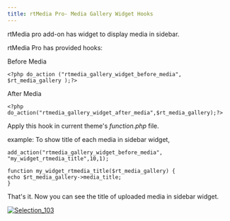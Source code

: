 ```yaml
---
title: rtMedia Pro- Media Gallery Widget Hooks
---
```


rtMedia pro add-on has widget to display media in sidebar.

rtMedia Pro has provided hooks:

Before Media

    
    <?php do_action ("rtmedia_gallery_widget_before_media", $rt_media_gallery );?>




After Media

    
    <?php do_action("rtmedia_gallery_widget_after_media",$rt_media_gallery);?>




Apply this hook in current theme's *function.php* file.

example: To show title of each media in sidebar widget,

    
    add_action("rtmedia_gallery_widget_before_media", "my_widget_rtmedia_title",10,1);
    
    function my_widget_rtmedia_title($rt_media_gallery) {
    echo $rt_media_gallery->media_title;
    }
    
    


That's it. Now you can see the title of uploaded media in sidebar widget.

[![Selection_103](http://docs.rtcamp.com/wp-content/uploads/2014/09/Selection_103.png)](http://docs.rtcamp.com/wp-content/uploads/2014/09/Selection_103.png)






